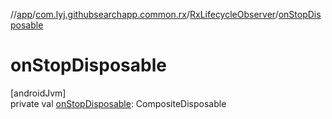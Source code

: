 //[app](../../../index.md)/[com.lyj.githubsearchapp.common.rx](../index.md)/[RxLifecycleObserver](index.md)/[onStopDisposable](on-stop-disposable.md)

# onStopDisposable

[androidJvm]\
private val [onStopDisposable](on-stop-disposable.md): CompositeDisposable
